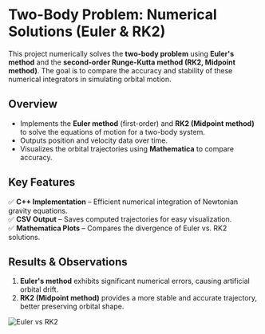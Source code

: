 # Two-Body Problem: Numerical Solutions (Euler & RK2)

This project numerically solves the **two-body problem** using **Euler's method** and the **second-order Runge-Kutta method (RK2, Midpoint method)**. The goal is to compare the accuracy and stability of these numerical integrators in simulating orbital motion.

## Overview
- Implements the **Euler method** (first-order) and **RK2 (Midpoint method)** to solve the equations of motion for a two-body system.
- Outputs position and velocity data over time.
- Visualizes the orbital trajectories using **Mathematica** to compare accuracy.

## Key Features
✅ **C++ Implementation** – Efficient numerical integration of Newtonian gravity equations.  
✅ **CSV Output** – Saves computed trajectories for easy visualization.  
✅ **Mathematica Plots** – Compares the divergence of Euler vs. RK2 solutions.   

## Results & Observations
1. **Euler's method** exhibits significant numerical errors, causing artificial orbital drift.
2. **RK2 (Midpoint method)** provides a more stable and accurate trajectory, better preserving orbital shape.

![Euler vs RK2](https://github.com/user-attachments/assets/aea45817-0546-4b4e-b8b2-276dc497a795)
